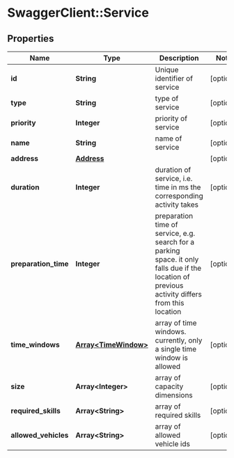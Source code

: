# SwaggerClient::Service

## Properties
Name | Type | Description | Notes
------------ | ------------- | ------------- | -------------
**id** | **String** | Unique identifier of service | [optional] 
**type** | **String** | type of service | [optional] 
**priority** | **Integer** | priority of service | [optional] 
**name** | **String** | name of service | [optional] 
**address** | [**Address**](Address.md) |  | [optional] 
**duration** | **Integer** | duration of service, i.e. time in ms the corresponding activity takes | [optional] 
**preparation_time** | **Integer** | preparation time of service, e.g. search for a parking space. it only falls due if the location of previous activity differs from this location | [optional] 
**time_windows** | [**Array&lt;TimeWindow&gt;**](TimeWindow.md) | array of time windows. currently, only a single time window is allowed | [optional] 
**size** | **Array&lt;Integer&gt;** | array of capacity dimensions | [optional] 
**required_skills** | **Array&lt;String&gt;** | array of required skills | [optional] 
**allowed_vehicles** | **Array&lt;String&gt;** | array of allowed vehicle ids | [optional] 


